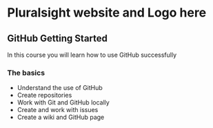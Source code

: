 # Pluralsight website and Logo here #


## GitHub Getting Started
In this course you will learn how to use GitHub successfully

### The basics
 - Understand the use of GitHub
 - Create repositories
 - Work with Git and GitHub locally
 - Create and work with issues
 - Create a wiki and GitHub page
